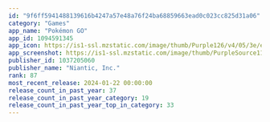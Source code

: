 ```yaml
---
id: "9f6ff5941488139616b4247a57e48a76f24ba68859663ead0c023cc825d31a06"
category: "Games"
app_name: "Pokémon GO"
app_id: 1094591345
app_icon: https://is1-ssl.mzstatic.com/image/thumb/Purple126/v4/05/3e/e9/053ee9f2-6c4c-9169-4ffa-ca83102c6ff4/AppIcon-1x_U007emarketing-0-7-0-85-220.png/1024x1024bb.png
app_screenshot: https://is1-ssl.mzstatic.com/image/thumb/PurpleSource116/v4/22/1c/e0/221ce0b1-b6af-e1b9-7682-7d1d3abc5841/6d18aa80-0b99-4dbc-ab7c-fa1fafa1893e_1.jpg/1242x2688bb.png
publisher_id: 1037205060
publisher_name: "Niantic, Inc."
rank: 87
most_recent_release: 2024-01-22 00:00:00
release_count_in_past_year: 37
release_count_in_past_year_category: 19
release_count_in_past_year_top_in_category: 33
---
```

